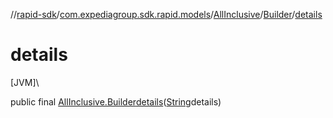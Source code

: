 //[rapid-sdk](../../../../index.md)/[com.expediagroup.sdk.rapid.models](../../index.md)/[AllInclusive](../index.md)/[Builder](index.md)/[details](details.md)

# details

[JVM]\

public final [AllInclusive.Builder](index.md)[details](details.md)([String](https://docs.oracle.com/javase/8/docs/api/java/lang/String.html)details)
